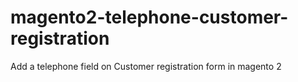 # magento2-telephone-customer-registration
Add a telephone field on Customer registration form in magento 2
